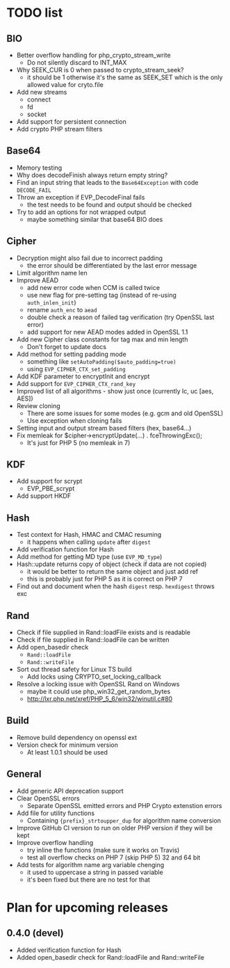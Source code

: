 # TODO list

## BIO
- Better overflow handling for php_crypto_stream_write
  - Do not silently discard to INT_MAX
- Why SEEK_CUR is 0 when passed to crypto_stream_seek?
  - it should be 1 otherwise it's the same as SEEK_SET which is the only allowed value for cryto.file
- Add new streams
  - connect
  - fd
  - socket
- Add support for persistent connection
- Add crypto PHP stream filters

## Base64
- Memory testing
- Why does decodeFinish always return empty string?
- Find an input string that leads to the `Base64Exception` with code `DECODE_FAIL`
- Throw an exception if EVP_DecodeFinal fails
  - the test needs to be found and output should be checked
- Try to add an options for not wrapped output
  - maybe something similar that base64 BIO does


## Cipher
- Decryption might also fail due to incorrect padding
  - the error should be differentiated by the last error message
- Limit algorithm name len
- Improve AEAD
  - add new error code when CCM is called twice
  - use new flag for pre-setting tag (instead of re-using `auth_inlen_init`)
  - rename `auth_enc` to `aead`
  - double check a reason of failed tag verification (try OpenSSL last error)
  - add support for new AEAD modes added in OpenSSL 1.1
- Add new Cipher class constants for tag max and min length
  - Don't forget to update docs
- Add method for setting padding mode
  - something like `setAutoPadding($auto_padding=true)`
  - using `EVP_CIPHER_CTX_set_padding`
- Add KDF parameter to encryptInit and encrypt
- Add support for `EVP_CIPHER_CTX_rand_key`
- Improved list of all algorithms - show just once (currently lc, uc [aes, AES])
- Review cloning
  - There are some issues for some modes (e.g. gcm and old OpenSSL)
  - Use exception when cloning fails
- Setting input and output stream based filters (hex, base64...)
- Fix memleak for $cipher->encryptUpdate(...) . fceThrowingExc();
  - It's just for PHP 5 (no memleak in 7)

## KDF
- Add support for scrypt
  - EVP_PBE_scrypt
- Add support HKDF

## Hash
- Test context for Hash, HMAC and CMAC resuming
  - it happens when calling `update` after `digest`
- Add verification function for Hash
- Add method for getting MD type (use `EVP_MD_type`)
- Hash::update returns copy of object (check if data are not copied)
  - it would be better to return the same object and just add ref
  - this is probably just for PHP 5 as it is correct on PHP 7
- Find out and document when the hash `digest` resp. `hexdigest` throws exc

## Rand
- Check if file supplied in Rand::loadFile exists and is readable
- Check if file supplied in Rand::loadFile can be written
- Add open_basedir check
  - `Rand::loadFile`
  - `Rand::writeFile`
- Sort out thread safety for Linux TS build
  - Add locks using CRYPTO_set_locking_callback
- Resolve a locking issue with OpenSSL Rand on Windows
  - maybe it could use php_win32_get_random_bytes
  - http://lxr.php.net/xref/PHP_5_6/win32/winutil.c#80

## Build
- Remove build dependency on openssl ext
- Version check for minimum version
  - At least 1.0.1 should be used

## General
- Add generic API deprecation support
- Clear OpenSSL errors
  - Separate OpenSSL emitted errors and PHP Crypto extenstion errors
- Add file for utility functions
  - Containing `{prefix}_strtoupper_dup` for algorithm name conversion
- Improve GitHub CI version to run on older PHP version if they will be kept
- Improve overflow handling
  - try inline the functions (make sure it works on Travis)
  - test all overflow checks on PHP 7 (skip PHP 5) 32 and 64 bit
- Add tests for algorithm name arg variable chenging
  - it used to uppercase a string in passed variable
  - it's been fixed but there are no test for that

# Plan for upcoming releases

## 0.4.0 (devel)
- Added verification function for Hash
- Added open_basedir check for Rand::loadFile and Rand::writeFile

